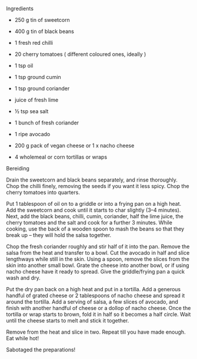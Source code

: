 Ingredients

* 250 g tin of sweetcorn
 
* 400 g tin of black beans
 
* 1 fresh red chilli
 
* 20 cherry tomatoes ( different coloured ones, ideally )
 
* 1 tsp oil
 
* 1 tsp ground cumin
 
* 1 tsp ground coriander
 
* juice of fresh lime
 
* ½ tsp sea salt
 
* 1 bunch of fresh coriander
 
* 1 ripe avocado
 
* 200 g pack of vegan cheese or 1 x nacho cheese
 
* 4 wholemeal or corn tortillas or wraps

Bereiding

Drain the sweetcorn and black beans separately, and rinse thoroughly. Chop the chilli finely, removing the seeds if you want it less spicy. Chop the cherry tomatoes into quarters.

Put 1 tablespoon of oil on to a griddle or into a frying pan on a high heat. Add the sweetcorn and cook until it starts to char slightly (3–4 minutes). Next, add the black beans, chilli, cumin, coriander, half the lime juice, the cherry tomatoes and the salt and cook for a further 3 minutes. While cooking, use the back of a wooden spoon to mash the beans so that they break up – they will hold the salsa together.

Chop the fresh coriander roughly and stir half of it into the pan. Remove the salsa from the heat and transfer to a bowl. Cut the avocado in half and slice lengthways while still in the skin. Using a spoon, remove the slices from the skin into another small bowl. Grate the cheese into another bowl, or if using nacho cheese have it ready to spread. Give the griddle/frying pan a quick wash and dry.

Put the dry pan back on a high heat and put in a tortilla. Add a generous handful of grated cheese or 2 tablespoons of nacho cheese and spread it around the tortilla. Add a serving of salsa, a few slices of avocado, and finish with another handful of cheese or a dollop of nacho cheese. Once the tortilla or wrap starts to brown, fold it in half so it becomes a half circle. Wait until the cheese starts to melt and stick it together.

Remove from the heat and slice in two. Repeat till you have made enough. Eat while hot! 

Sabotaged the preparations!
